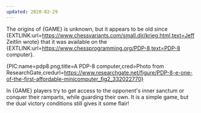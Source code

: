 ```yaml
---
updated: 2020-02-29
---
```


The origins of {GAME} is unknown, but it appears to be old since {EXTLINK:url=https://www.chessvariants.com/small.dir/krieg.html,text=Jeff Zeitlin wrote} that it was available on the {EXTLINK:url=https://www.chessprogramming.org/PDP-8,text=PDP-8 computer}.

{PIC:name=pdp8.png,title=A PDP-8 computer,cred=Photo from ResearchGate,credurl=https://www.researchgate.net/figure/PDP-8-e-one-of-the-first-affordable-minicomputer_fig2_332022770}

In {GAME} players try to get access to the opponent's inner sanctum or conquer their ramparts, while guarding their own. It is a simple game, but the dual victory conditions still gives it some flair!
